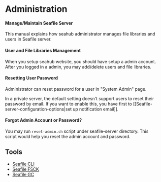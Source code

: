 # Administration
#### Manage/Maintain Seafile Server

This manual explains how seahub administrator manages file libraries and users in Seafile server.

#### User and File Libraries Management

When you setup seahub website, you should have setup a admin account. After you logged in a admin, you may add/delete users and file libraries.

#### Resetting User Password

Administrator can reset password for a user in "System Admin" page.

In a private server, the default setting doesn't support users to reset their password by email. If you want to enable this, you have first to [[Seafile-server-configuration-options|set up notification email]].

#### Forgot Admin Account or Password?

You may run <code>reset-admin.sh</code> script under seafile-server directory. This script would help you reset the admin account and password.

## Tools

* [Seafile CLI](maintain/seafile_cli.md)
* [Seafile FSCK](maintain/seafile_fsck.md)
* [Seafile GC](maintain/seafile_gc.md)

